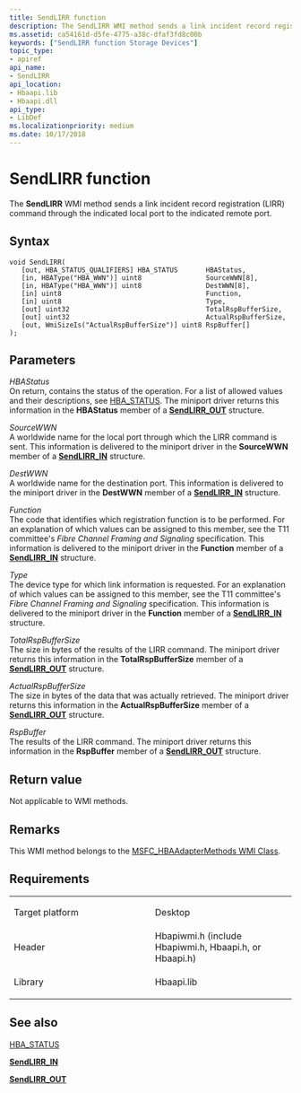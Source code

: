```yaml
---
title: SendLIRR function
description: The SendLIRR WMI method sends a link incident record registration (LIRR) command through the indicated local port to the indicated remote port.
ms.assetid: ca54161d-d5fe-4775-a38c-dfaf3fd8c00b
keywords: ["SendLIRR function Storage Devices"]
topic_type:
- apiref
api_name:
- SendLIRR
api_location:
- Hbaapi.lib
- Hbaapi.dll
api_type:
- LibDef
ms.localizationpriority: medium
ms.date: 10/17/2018
---
```


# SendLIRR function


The **SendLIRR** WMI method sends a link incident record registration (LIRR) command through the indicated local port to the indicated remote port.

Syntax
------

```ManagedCPlusPlus
void SendLIRR(
   [out, HBA_STATUS_QUALIFIERS] HBA_STATUS       HBAStatus,
   [in, HBAType("HBA_WWN")] uint8                SourceWWN[8],
   [in, HBAType("HBA_WWN")] uint8                DestWWN[8],
   [in] uint8                                    Function,
   [in] uint8                                    Type,
   [out] uint32                                  TotalRspBufferSize,
   [out] uint32                                  ActualRspBufferSize,
   [out, WmiSizeIs("ActualRspBufferSize")] uint8 RspBuffer[]
);
```

Parameters
----------

*HBAStatus*   
On return, contains the status of the operation. For a list of allowed values and their descriptions, see [HBA\_STATUS](hba-status.md). The miniport driver returns this information in the **HBAStatus** member of a [**SendLIRR\_OUT**](https://docs.microsoft.com/windows-hardware/drivers/ddi/content/hbapiwmi/ns-hbapiwmi-_sendlirr_out) structure.

*SourceWWN*   
A worldwide name for the local port through which the LIRR command is sent. This information is delivered to the miniport driver in the **SourceWWN** member of a [**SendLIRR\_IN**](https://docs.microsoft.com/windows-hardware/drivers/ddi/content/hbapiwmi/ns-hbapiwmi-_sendlirr_in) structure.

*DestWWN*   
A worldwide name for the destination port. This information is delivered to the miniport driver in the **DestWWN** member of a [**SendLIRR\_IN**](https://docs.microsoft.com/windows-hardware/drivers/ddi/content/hbapiwmi/ns-hbapiwmi-_sendlirr_in) structure.

*Function*   
The code that identifies which registration function is to be performed. For an explanation of which values can be assigned to this member, see the T11 committee's *Fibre Channel Framing and Signaling* specification. This information is delivered to the miniport driver in the **Function** member of a [**SendLIRR\_IN**](https://docs.microsoft.com/windows-hardware/drivers/ddi/content/hbapiwmi/ns-hbapiwmi-_sendlirr_in) structure.

*Type*   
The device type for which link information is requested. For an explanation of which values can be assigned to this member, see the T11 committee's *Fibre Channel Framing and Signaling* specification. This information is delivered to the miniport driver in the **Function** member of a [**SendLIRR\_IN**](https://docs.microsoft.com/windows-hardware/drivers/ddi/content/hbapiwmi/ns-hbapiwmi-_sendlirr_in) structure.

*TotalRspBufferSize*   
The size in bytes of the results of the LIRR command. The miniport driver returns this information in the **TotalRspBufferSize** member of a [**SendLIRR\_OUT**](https://docs.microsoft.com/windows-hardware/drivers/ddi/content/hbapiwmi/ns-hbapiwmi-_sendlirr_out) structure.

*ActualRspBufferSize*   
The size in bytes of the data that was actually retrieved. The miniport driver returns this information in the **ActualRspBufferSize** member of a [**SendLIRR\_OUT**](https://docs.microsoft.com/windows-hardware/drivers/ddi/content/hbapiwmi/ns-hbapiwmi-_sendlirr_out) structure.

*RspBuffer*   
The results of the LIRR command. The miniport driver returns this information in the **RspBuffer** member of a [**SendLIRR\_OUT**](https://docs.microsoft.com/windows-hardware/drivers/ddi/content/hbapiwmi/ns-hbapiwmi-_sendlirr_out) structure.

Return value
------------

Not applicable to WMI methods.

Remarks
-------

This WMI method belongs to the [MSFC\_HBAAdapterMethods WMI Class](msfc-hbaadaptermethods-wmi-class.md).

Requirements
------------

<table>
<colgroup>
<col width="50%" />
<col width="50%" />
</colgroup>
<tbody>
<tr class="odd">
<td align="left"><p>Target platform</p></td>
<td align="left">Desktop</td>
</tr>
<tr class="even">
<td align="left"><p>Header</p></td>
<td align="left">Hbapiwmi.h (include Hbapiwmi.h, Hbaapi.h, or Hbaapi.h)</td>
</tr>
<tr class="odd">
<td align="left"><p>Library</p></td>
<td align="left">Hbaapi.lib</td>
</tr>
</tbody>
</table>

## <span id="see_also"></span>See also


[HBA\_STATUS](hba-status.md)

[**SendLIRR\_IN**](https://docs.microsoft.com/windows-hardware/drivers/ddi/content/hbapiwmi/ns-hbapiwmi-_sendlirr_in)

[**SendLIRR\_OUT**](https://docs.microsoft.com/windows-hardware/drivers/ddi/content/hbapiwmi/ns-hbapiwmi-_sendlirr_out)

 

 






